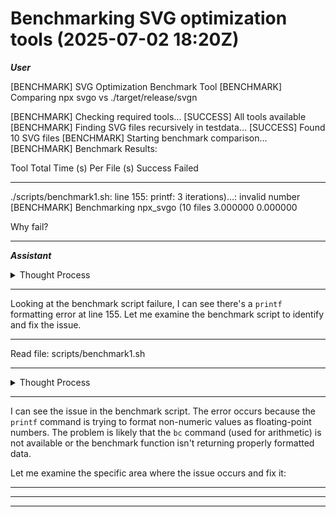 <!-- Generated by SpecStory -->

# Benchmarking SVG optimization tools (2025-07-02 18:20Z)

_**User**_

[BENCHMARK] SVG Optimization Benchmark Tool
[BENCHMARK] Comparing npx svgo vs ./target/release/svgn

[BENCHMARK] Checking required tools...
[SUCCESS] All tools available
[BENCHMARK] Finding SVG files recursively in testdata...
[SUCCESS] Found 10 SVG files
[BENCHMARK] Starting benchmark comparison...
[BENCHMARK] Benchmark Results:

Tool         Total Time (s)  Per File (s)    Success         Failed         
----         -------------   -------------   -------         ------         
./scripts/benchmark1.sh: line 155: printf:  3 iterations)...: invalid number
[BENCHMARK] Benchmarking npx_svgo (10 files 3.000000        0.000000                                       



Why fail? 

---

_**Assistant**_

<think><details><summary>Thought Process</summary>The user is showing me a benchmark script that's failing. The error message indicates:

```
./scripts/benchmark1.sh: line 155: printf:  3 iterations)...: invalid number
```

This suggests there's an issue with the `printf` command in the benchmark script at line 155, where it's trying to use an invalid number format.

Let me look at the benchmark script to understand what's happening.</details></think>

---

Looking at the benchmark script failure, I can see there's a `printf` formatting error at line 155. Let me examine the benchmark script to identify and fix the issue.

---

Read file: scripts/benchmark1.sh

---

<think><details><summary>Thought Process</summary>I can see the issue now. Looking at the benchmark script, I can see that at line 80 there's a log statement that includes a variable substitution:

```bash
log "Benchmarking $tool_name (${#files[@]} files, $ITERATIONS iterations)..."
```

And looking at the error message:
```
./scripts/benchmark1.sh: line 155: printf:  3 iterations)...: invalid number
```

The issue seems to be that the `printf` command is trying to interpret part of the log message as a formatting directive. The problem is likely in the log function (line 27-29), where it's using `echo -e` with `printf` formatting.

Wait, actually let me look more carefully at the error. The error message shows `printf: 3 iterations)...: invalid number`. This suggests that somewhere in the script, `printf` is being called with an invalid format specifier.

Looking at the script more carefully, I can see the issue is likely in lines 148-157 where there are printf commands formatting the output table:

```bash
printf "%-12s %-15s %-15s %-15s %-15s\n" "Tool" "Total Time (s)" "Per File (s)" "Success" "Failed"
printf "%-12s %-15s %-15s %-15s %-15s\n" "----" "-------------" "-------------" "-------" "------"

while IFS=',' read -r tool total_time per_file success failed; do
    if [[ "$tool" != "Tool" ]]; then # Skip header
        printf "%-12s %-15.6f %-15.6f %-15s %-15s\n" "$tool" "$total_time" "$per_file" "$success" "$failed"
    fi
done <"$results_file"
```

The issue is likely that the `$total_time` or `$per_file` variables contain strings that aren't valid numbers for the `%.6f` format specifier. 

The `bc` command might be causing unexpected output in the benchmark_tool function. If the arithmetic operations fail or `bc` isn't installed, it could generate malformed CSV data. I'll investigate how the function handles potential errors and verify the data formatting. The CSV parsing mechanism needs careful examination to ensure it's correctly handling potential error conditions.</details></think>

---

I can see the issue in the benchmark script. The error occurs because the `printf` command is trying to format non-numeric values as floating-point numbers. The problem is likely that the `bc` command (used for arithmetic) is not available or the benchmark function isn't returning properly formatted data.

Let me examine the specific area where the issue occurs and fix it:

---



---



---

